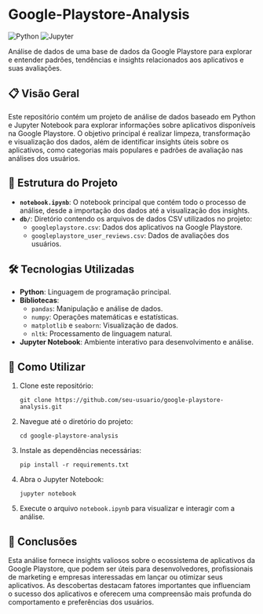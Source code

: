# Google-Playstore-Analysis

![Python](https://img.shields.io/badge/Language-Python-blue)
![Jupyter](https://img.shields.io/badge/Platform-Jupyter_Notebook-green)

Análise de dados de uma base de dados da Google Playstore para explorar e entender padrões, tendências e insights relacionados aos aplicativos e suas avaliações.

## 📋 Visão Geral

Este repositório contém um projeto de análise de dados baseado em Python e Jupyter Notebook para explorar informações sobre aplicativos disponíveis na Google Playstore. O objetivo principal é realizar limpeza, transformação e visualização dos dados, além de identificar insights úteis sobre os aplicativos, como categorias mais populares e padrões de avaliação nas análises dos usuários.

## 📂 Estrutura do Projeto

- **`notebook.ipynb`**: O notebook principal que contém todo o processo de análise, desde a importação dos dados até a visualização dos insights.
- **`db/`**: Diretório contendo os arquivos de dados CSV utilizados no projeto:
  - `googleplaystore.csv`: Dados dos aplicativos na Google Playstore.
  - `googleplaystore_user_reviews.csv`: Dados de avaliações dos usuários.

## 🛠 Tecnologias Utilizadas

- **Python**: Linguagem de programação principal.
- **Bibliotecas**:
  - `pandas`: Manipulação e análise de dados.
  - `numpy`: Operações matemáticas e estatísticas.
  - `matplotlib` e `seaborn`: Visualização de dados.
  - `nltk`: Processamento de linguagem natural.
- **Jupyter Notebook**: Ambiente interativo para desenvolvimento e análise.

## 🚀 Como Utilizar

1. Clone este repositório:
   ```
   git clone https://github.com/seu-usuario/google-playstore-analysis.git
   ```

2. Navegue até o diretório do projeto:
   ```
   cd google-playstore-analysis
   ```

3. Instale as dependências necessárias:
   ```
   pip install -r requirements.txt
   ```

4. Abra o Jupyter Notebook:
   ```
   jupyter notebook
   ```

5. Execute o arquivo `notebook.ipynb` para visualizar e interagir com a análise.

## 📝 Conclusões

Esta análise fornece insights valiosos sobre o ecossistema de aplicativos da Google Playstore, que podem ser úteis para desenvolvedores, profissionais de marketing e empresas interessadas em lançar ou otimizar seus aplicativos. As descobertas destacam fatores importantes que influenciam o sucesso dos aplicativos e oferecem uma compreensão mais profunda do comportamento e preferências dos usuários.

